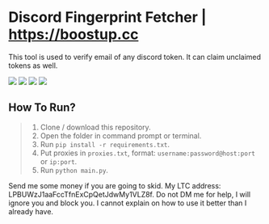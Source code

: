 # Discord Fingerprint Fetcher | https://boostup.cc
This tool is used to verify email of any discord token. It can claim unclaimed tokens as well.

<div id="top"></div>
<p align="left">
  <img src="https://img.shields.io/github/stars/Pixens/Fingerprint-Generator.svg?style=for-the-badge"/>
  <img src="https://img.shields.io/github/forks/Pixens/Fingerprint-Generator.svg?style=for-the-badge"/>
  <img src="https://img.shields.io/github/issues/Pixens/Fingerprint-Generator.svg?style=for-the-badge"/>
  <img src="https://img.shields.io/github/contributors/Pixens/Fingerprint-Generator.svg?style=for-the-badge"/>
</p>

## How To Run?
> 1) Clone / download this repository.
> 2) Open the folder in command prompt or terminal.
> 3) Run `pip install -r requirements.txt`.
> 4) Put proxies in  `proxies.txt`, format: `username:password@host:port` or `ip:port`.
> 5) Run `python main.py`.



Send me some money if you are going to skid. My LTC address: LPBUWzJ1aaFccTfnExCpQetJdwMy1VLZ8f.
Do not DM me for help, I will ignore you and block you. I cannot explain on how to use it better than I already have.

